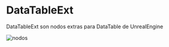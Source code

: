 # DataTableExt
DataTableExt son nodos extras para DataTable de UnrealEngine


![nodos](https://user-images.githubusercontent.com/1939353/201000714-392b61c2-366a-4af7-9539-6bc26f4b177d.png)
